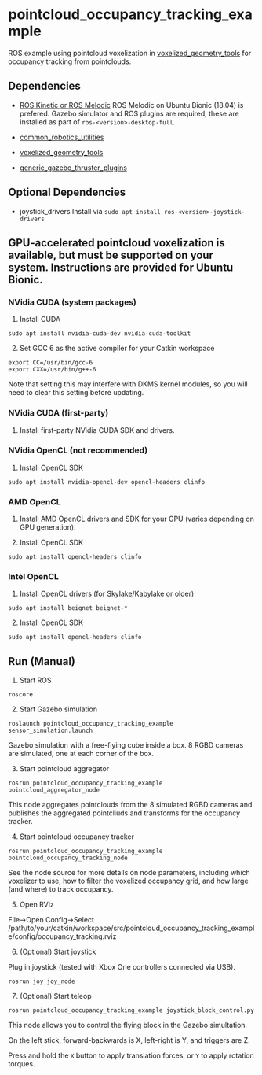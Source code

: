 # pointcloud_occupancy_tracking_example
ROS example using pointcloud voxelization in [voxelized_geometry_tools](github.com/calderpg.voxelized_geometry_tools) for occupancy tracking from pointclouds.

## Dependencies

- [ROS Kinetic or ROS Melodic](ros.org) ROS Melodic on Ubuntu Bionic (18.04) is prefered. Gazebo simulator and ROS plugins are required, these are installed as part of `ros-<version>-desktop-full`.

- [common_robotics_utilities](github.com/calderpg/common_robotics_utilities)

- [voxelized_geometry_tools](github.com/calderpg/voxelized_geometry_tools)

- [generic_gazebo_thruster_plugins](github.com/calderpg/generic_gazebo_thruster_plugins)

## Optional Dependencies

- joystick_drivers Install via `sudo apt install ros-<version>-joystick-drivers`

## GPU-accelerated pointcloud voxelization is available, but must be supported on your system. Instructions are provided for Ubuntu Bionic.

### NVidia CUDA (system packages)

1. Install CUDA

```
sudo apt install nvidia-cuda-dev nvidia-cuda-toolkit
```

2. Set GCC 6 as the active compiler for your Catkin workspace

```
export CC=/usr/bin/gcc-6
export CXX=/usr/bin/g++-6
```

Note that setting this may interfere with DKMS kernel modules, so you will need to clear this setting before updating.

### NVidia CUDA (first-party)

1. Install first-party NVidia CUDA SDK and drivers.

### NVidia OpenCL (not recommended)

1. Install OpenCL SDK

```
sudo apt install nvidia-opencl-dev opencl-headers clinfo
```

### AMD OpenCL

1. Install AMD OpenCL drivers and SDK for your GPU (varies depending on GPU generation).

2. Install OpenCL SDK

```
sudo apt install opencl-headers clinfo
```

### Intel OpenCL

1. Install OpenCL drivers (for Skylake/Kabylake or older)

```
sudo apt install beignet beignet-*
```

2. Install OpenCL SDK

```
sudo apt install opencl-headers clinfo
```

## Run (Manual)

1. Start ROS

```
roscore
```

2. Start Gazebo simulation

```
roslaunch pointcloud_occupancy_tracking_example sensor_simulation.launch
```

Gazebo simulation with a free-flying cube inside a box. 8 RGBD cameras are simulated, one at each corner of the box.

3. Start pointcloud aggregator
```
rosrun pointcloud_occupancy_tracking_example pointcloud_aggregator_node
```

This node aggregates pointclouds from the 8 simulated RGBD cameras and publishes the aggregated pointcliuds and transforms for the occupancy tracker.

4. Start pointcloud occupancy tracker
```
rosrun pointcloud_occupancy_tracking_example pointcloud_occupancy_tracking_node
```

See the node source for more details on node parameters, including which voxelizer to use, how to filter the voxelized occupancy grid, and how large (and where) to track occupancy.

5. Open RViz

File->Open Config->Select /path/to/your/catkin/workspace/src/pointcloud_occupancy_tracking_example/config/occupancy_tracking.rviz

6. (Optional) Start joystick

Plug in joystick (tested with Xbox One controllers connected via USB).

```
rosrun joy joy_node
```

7. (Optional) Start teleop
```
rosrun pointcloud_occupancy_tracking_example joystick_block_control.py
```

This node allows you to control the flying block in the Gazebo simultation.

On the left stick, forward-backwards is X, left-right is Y, and triggers are Z.

Press and hold the `X` button to apply translation forces, or `Y` to apply rotation torques.
